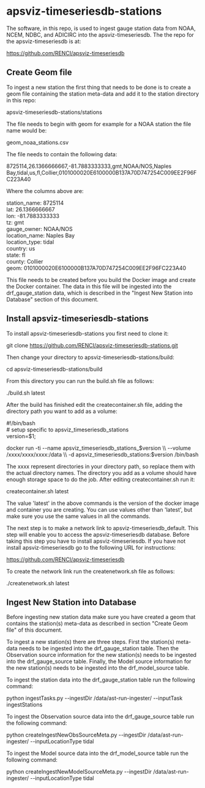 <!--
SPDX-FileCopyrightText: 2022 Renaissance Computing Institute. All rights reserved.

SPDX-License-Identifier: GPL-3.0-or-later
SPDX-License-Identifier: LicenseRef-RENCI
SPDX-License-Identifier: MIT
-->

# apsviz-timeseriesdb-stations 
The software, in this repo, is used to ingest gauge station data from NOAA, NCEM, NDBC, and ADICIRC into the apsviz-timeseriesdb. The the repo for the apsviz-timeseriesdb is at:  

https://github.com/RENCI/apsviz-timeseriesdb  

## Create Geom file

To ingest a new station the first thing that needs to be done is to create a geom file containing the station meta-data and add it to the station directory in this repo:  

apsviz-timeseriesdb-stations/stations  

The file needs to begin with geom for example for a NOAA station the file name would be:  

geom_noaa_stations.csv  

The file needs to contain the following data:  

8725114,26.1366666667,-81.7883333333,gmt,NOAA/NOS,Naples Bay,tidal,us,fl,Collier,0101000020E6100000B137A70D747254C009EE2F96FC223A40  

Where the columns above are:  

station_name: 8725114  
lat: 26.1366666667  
lon: -81.7883333333  
tz: gmt  
gauge_owner: NOAA/NOS  
location_name: Naples Bay  
location_type: tidal  
country: us  
state: fl  
county: Collier  
geom: 0101000020E6100000B137A70D747254C009EE2F96FC223A40  

This file needs to be created before you build the Docker image and create the Docker container.  The data in this file will be ingested into the drf_gauge_station data, which is described in the "Ingest New Station into Database" section of this document.  

## Install apsviz-timeseriesdb-stations  

To install apsviz-timeseriesdb-stations you first need to clone it:  

git clone https://github.com/RENCI/apsviz-timeseriesdb-stations.git  

Then change your directory to apsviz-timeseriesdb-stations/build:  

cd apsviz-timeseriesdb-stations/build  

From this directory you can run the build.sh file as follows:  

./build.sh latest  

After the build has finished edit the createcontainer.sh file, adding the directory path you want to add as a volume:  

\#!/bin/bash  
\# setup specific to apsviz_timeseriesdb_stations   
version=$1;   

docker run -ti --name apsviz_timeseriesdb_stations_$version \\  
  --volume /xxxx/xxxx/xxxx:/data \\  
  -d apsviz_timeseriesdb_stations:$version /bin/bash  

The xxxx represent directories in your directory path, so replace them with the actual directory names. The directory you add as a volume should have enough storage space to do the job. After editing createcontainer.sh run it:  

createcontainer.sh latest  

The value 'latest' in the above commands is the version of the docker image and container you are creating. You can use values other than 'latest', but make sure you use the same values in all the commands.  

The next step is to make a network link to apsviz-timeseriesdb_default. This step will enable you to access the apsviz-timeseriesdb database. Before taking this step you have to install apsviz-timeseriesdb. If you have not install apsviz-timeseriesdb go to the following URL for instructions:  

https://github.com/RENCI/apsviz-timeseriesdb  

To create the network link run the createnetwork.sh file as follows:  

./createnetwork.sh latest  

## Ingest New Station into Database

Before ingesting new station data make sure you have created a geom that contains the station(s) meta-data as described in section "Create Geom file" of this document.  

To ingest a new station(s) there are three steps. First the station(s) meta-data needs to be ingested into the drf_gauge_station table. Then the Observation source information for the new station(s) needs to be ingested into the drf_gauge_source table. Finally, the Model source information for the new station(s) needs to be ingested into the drf_model_source table.  

To ingest the station data into the drf_gauge_station table run the following command:  

python ingestTasks.py --ingestDir /data/ast-run-ingester/ --inputTask ingestStations  

To ingest the Observation source data into the drf_gauge_source table run the following command:  

python createIngestNewObsSourceMeta.py --ingestDir /data/ast-run-ingester/ --inputLocationType tidal  

To ingest the Model source data into the drf_model_source table run the following command:  

python createIngestNewModelSourceMeta.py --ingestDir /data/ast-run-ingester/ --inputLocationType tidal  



